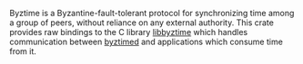 Byztime is a Byzantine-fault-tolerant protocol for synchronizing
time among a group of peers, without reliance on any external
authority. This crate provides raw bindings to the C library
[libbyztime](https://github.com/akamai-contrib/libbyztime) which
handles communication between
[byztimed](https://crates.io/crates/byztimed) and applications which
consume time from it.